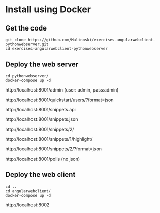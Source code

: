 # Install using Docker 

## Get the code
```
git clone https://github.com/Malinoski/exercises-angularwebclient-pythonwebserver.git
cd exercises-angularwebclient-pythonwebserver
```

## Deploy the web server 

```
cd pythonwebserver/
docker-compose up -d 
```

http://localhost:8001/admin (user: admin, pass:admin)

http://localhost:8001/quickstart/users/?format=json

http://localhost:8001/snippets.api

http://localhost:8001/snippets.json

http://localhost:8001/snippets/2/

http://localhost:8001/snippets/1/highlight/

http://localhost:8001/snippets/2/?format=json

http://localhost:8001/polls (no json)

## Deploy the web client

```
cd ..
cd angularwebclient/
docker-compose up -d
```

http://localhost:8002

